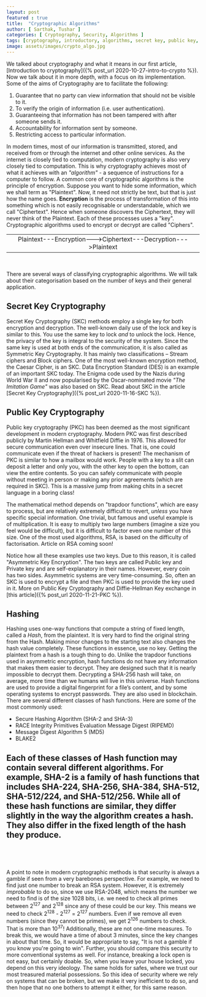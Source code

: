 ```yaml
---
layout: post
featured : true
title:  "Cryptographic Algorithms"
author: [ Sarthak, Tushar ]
categories: [ Cryptography, Security, Algorithms ]
tags: [cryptography, introductory, algorithms, secret key, public key, RSA, hashing, cryptographic algorithms]
image: assets/images/crypto_algo.jpg
---
```

 
We talked about cryptography and what it means in our first article, [Introduction to cryptography]({% post_url 2020-10-27-intro-to-crypto %}). Now we talk about it in more depth, with a focus on its implementation.
Some of the aims of Cryptography are to facilitate the following:
1. Guarantee that no party can view information that should not be visible to it.
2. To verify the origin of information (i.e. user authentication).
3. Guaranteeing that information has not been tampered with after someone sends it.
4. Accountability for information sent by someone.
5. Restricting access to particular information.
 
In modern times, most of our information is transmitted, stored, and received from or through the internet and other online services. As the internet is closely tied to computation, modern cryptography is also very closely tied to computation. This is why cryptography achieves most of what it achieves with an _"algorithm"_ - a sequence of instructions for a computer to follow. 
A common core of cryptographic algorithms is the principle of encryption. Suppose you want to hide some information, which we shall term as "Plaintext". Now, it need not strictly be text, but that is just how the name goes. **Encryption** is the process of transformation of this into something which is not easily recognisable or understandable, which we call "Ciphertext". Hence when someone discovers the Ciphertext, they will never think of the Plaintext. Each of these processes uses a "key". Cryptographic algorithms used to encrypt or decrypt are called "Ciphers".
 
<table class="table table-bordered"><tr><td style="text-align: center">
Plaintext<span class="text-secondary">---Encryption---></span>Ciphertext<span class="text-secondary">---Decryption---></span>Plaintext
</td></tr></table>
<br>
 
There are several ways of classifying cryptographic algorithms. We will talk about their categorisation based on the number of keys and their general application.
 
## Secret Key Cryptography
 
Secret Key Cryptography (SKC) methods employ a single key for both encryption and decryption. The well-known daily use of the lock and key is similar to this. You use the same key to lock _and_ to unlock the lock. Hence, the privacy of the key is integral to the security of the system. Since the same key is used at both ends of the communication, it is also called as Symmetric Key Cryptography. It has mainly two classifications – Stream ciphers and Block ciphers. One of the most well-known encryption method, the Caesar Cipher, is an SKC. Data Encryption Standard (DES) is an example of an important SKC today. The Enigma code used by the Nazis during World War II and now popularised by the Oscar-nominated movie _"The Imitation Game"_ was also based on SKC. Read about SKC in the article [Secret Key Cryptography]({% post_url 2020-11-16-SKC %}).
 
## Public Key Cryptography
 
Public key cryptography (PKC) has been deemed as the most significant development in modern cryptography. Modern PKC was first described publicly by Martin Hellman and Whitfield Diffie in 1976. This allowed for secure communication even over insecure lines. That is, one could communicate even if the threat of hackers is present! The mechanism of PKC is similar to how a mailbox would work. People with a key to a slit can deposit a letter and only you, with the other key to open the bottom, can view the entire contents. So you can safely communicate with people without meeting in person or making any prior agreements (which are required in SKC). This is a massive jump from making chits in a secret language in a boring class!
 
The mathematical method depends on "trapdoor functions", which are easy to process, but are relatively extremely difficult to revert, _unless_ you have specific special information. One trivial, but famous and useful example is of multiplication. It is easy to multiply two large numbers (imagine a size you feel would be difficult), but it is difficult to factor even one number of this size. One of the most used algorithms, RSA, is based on the difficulty of factorisation. Article on RSA coming soon!
 
Notice how all these examples use two keys. Due to this reason, it is called "Asymmetric Key Encryption". The two keys are called Public key and Private key and are self-explanatory in their names. However, every coin has two sides. Asymmetric systems are very time-consuming. So, often an SKC is used to encrypt a file and then PKC is used to provide the key used in it. More on Public Key Cryptography and Diffie-Hellman Key exchange in [this article]({% post_url 2020-11-21-PKC %}).
 
## Hashing
 
Hashing uses one-way functions that compute a string of fixed length, called a _Hash_, from the plaintext. It is very hard to find the original string from the Hash. Making minor changes to the starting text also changes the hash value completely. These functions in essence, use no key. Getting the plaintext from a hash is a tough thing to do. Unlike the trapdoor functions used in asymmetric encryption, hash functions do not have any information that makes them easier to decrypt. They are designed such that it is nearly impossible to decrypt them. Decrypting a SHA-256 hash will take, on average, more time than we humans will live in this universe.
Hash functions are used to provide a digital fingerprint for a file’s content, and by some operating systems to encrypt passwords. They are also used in blockchain. 
There are several different classes of hash functions. Here are some of the most commonly used:
* Secure Hashing Algorithm (SHA-2 and SHA-3)
* RACE Integrity Primitives Evaluation Message Digest (RIPEMD)
* Message Digest Algorithm 5 (MD5)
* BLAKE2
 
Each of these classes of Hash function may contain several different algorithms. For example, SHA-2 is a family of hash functions that includes SHA-224, SHA-256, SHA-384, SHA-512, SHA-512/224, and SHA-512/256.
While all of these hash functions are similar, they differ slightly in the way the algorithm creates a hash. They also differ in the fixed length of the hash they produce.
<br><br>
----
<br><br>
A point to note in modern cryptographic methods is that security is always a gamble if seen from a very barebones perspective. For example, we need to find just one number to break an RSA system. However, it is extremely _improbable_ to do so, since we use RSA-2048, which means the number we need to find is of the size 1028 bits, i.e. we need to check all primes between 2<sup>127</sup> and 2<sup>128</sup> since any of these could be our key. This means we need to check 2<sup>128</sup> - 2<sup>127</sup> = 2<sup>127</sup> numbers. Even if we remove all even numbers (since they cannot be primes), we get 2<sup>126</sup> numbers to check. That is more than 10<sup>37</sup>! Additionally, these are not one-time measures. To break this, we would have a time of about 3 minutes, since the key changes in about that time. So, it would be appropriate to say, "It is not a gamble if you know you're going to win". 
Further, you should compare this security to more conventional systems as well. For instance, breaking a lock open is not easy, but certainly doable. So, when you leave your house locked, you depend on this very ideology. The same holds for safes, where we trust our most treasured material possessions. So this idea of security where we rely on systems that can be broken, but we make it very inefficient to do so, and then hope that no one bothers to attempt it either, for this same reason.